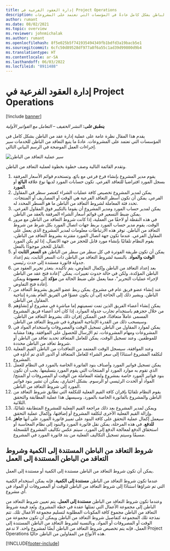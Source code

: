 ```yaml
---
title: إدارة العقود الفرعية في Project Operations
description: يقدم هذا المقال نظرة عامة على عملية إدارة عقد من الباطن بشكل كامل عادةً في المؤسسات التي تعتمد على المشروعات.
author: rumant
ms.date: 08/02/2021
ms.topic: overview
ms.reviewer: johnmichalak
ms.author: rumant
ms.openlocfilehash: 8f5e025b5f741935494349fb1bdfd3a19bacb5e1
ms.sourcegitcommit: 6cfc50d89528df977a8f6a55c1ad39d99800d9b4
ms.translationtype: HT
ms.contentlocale: ar-SA
ms.lasthandoff: 06/03/2022
ms.locfileid: "8911488"
---
```

# <a name="subcontract-management-in-project-operations"></a>إدارة العقود الفرعية في Project Operations

[!include [banner](../../includes/dataverse-preview.md)]

_**ينطبق على:** النشر الخفيف – التعامل مع الفواتير الأولية_

يقدم هذا المقال نظرة عامة على عملية إدارة عقد من الباطن بشكل كامل في المؤسسات التي تعتمد على المشروعات. عادةً ما يتبع التعاقد من الباطن للخدمات سير إجراءات العمل الموضحة في الرسم البياني التالي.

![سير عملية التعاقد من الباطن](../media/SubcontractingProcessFlow.png)

وتقدم القائمة التالية وصف خطوة بخطوة لعملية التعاقد من الباطن.

1. يقوم مدير المشروع بإنشاء فرع فرعي مع بائع. وتستخدم قوائم الأسعار المرفقة بسجل المورد افتراضيا للتعاقد الفرعي. تكون حسابات المورد لديها نوع علاقة **البائع** أو **المورد**.
2. يمكن لمدير المشروع تخصيص كافة عمليات الشراء كعنصر سطر في المقاول الفرعي. يمكن أن تكون أسطر التعاقد الفرعية هي الوقت أو المصاريف أو المنتجات. تحدد فئة المعاملة لشروط التعاقد من الباطن ما هو السطر المحدد له.
3. يمكن لمدير حساب المورد ومدير المشروع أن يقوما بالتكيير فوق المقاول الفرعي. يمكن ضبط التسعير في قوائم أسعار الشراء المرفقة بالعقد من الباطن.
4. في هذه النقطة أو لاحقًا من العملية، إذا كانت شروط التعاقد من الباطن مع مرور الوقت، يقوم مدير حساب المورد بربط جهات اتصال المورد بكل شرط من شروط التعاقد من الباطن. توفر هذه الارتباطات معلومات لمدير المشروع الذي يعمل على المقاول الفرعي. عندما تكون جهة اتصال المورد مقترنة بشروط التعاقد من الباطن، يقوم النظام تلقائيًا بإنشاء مورد قابل للحجز من جهة الاتصال، إذا لم يكن المورد القابل للحجز موجودًا بالفعل.
5. يمكن أن تكون طريقة الفوترة في كل سطر من سطر من الباطن هو **السعر الثابت** أو **الوقت والمواد**. بالنسبة لشروط التعاقد من الباطن ذات السعر الثابت، يتم إعداد جدولة فاتورة مستندة إلى حدث رئيسي.
6.  بعد إعداد التعاقد من الباطن وإكمال التفاوض، يتم تأكيده. يتعذر تحرير العقود من الباطن المؤكدة، ولكن في حالة حدوث تغييرات، يمكن "إعادة فتح عقد من الباطن لإجراء عمليات التحرير"، مما يعمل على ضبط الحالة من **مؤكد** إلى **مسودة** ويمكن إعادة فتح التفاوض. 
7.  عند إنشاء عضو فريق عام في مشروع، يمكن ربط عضو الفريق بشروط التعاقد من الباطن. ويشير ذلك إلى الحاجة إلى أن يكون عضوًا في الفريق العام بقدرة إنتاجية المقاول من الباطن.
8.  يمكن إنشاء أعضاء الفريق الذين تمت تسميتهم إما مباشرة في مشروع أو إنشاؤهم من خلال حجزهم باستخدام تجارب جدولة الموارد. إذا كان أحد أعضاء فريق المشروع المسمى عاملاً متعاقدًا، فمن الممكن إقران ذلك بشروط التعاقد من الباطن. وسيسحب ذلك من القدرة الإنتاجية المتوفرة في شروط التعاقد من الباطن.
9.  يمكن لموارد المقاول من الباطن تسجيل الوقت والمصروفات واستخدام المواد في المشروعات ومهام المشروعات، ثم الإرسال للحصول على الموافقة. وهذا مشابه للموظفين. وعند تسجيل الوقت، يمكن للعامل المتعاقد تحديد تعاقد من الباطن أو شروط تعاقد من الباطن محددة.
10. وعند الموافقة، سيسجل الوقت المعتمد من التعاقدات من الباطن القيم الفعلية لتكلفة المشروع استنادًا إلى سعر الشراء للعامل المتعاقد أو الدور الذي تم أداؤه في المشروع.
11. يمكن تسجيل فواتير المورد وأصناف بنود الفاتورة الخاصة بالمورد في النظام للعمل الذي تقوم به موارد المورد أو المنتجات التي يقوم المورد بتسليمها. يجب أن تكون بنود فواتير المورد خاصة بمشروع ولفئة المعاملة من الوقت أو المصروفات أو المنتج/المواد أو الحدث الرئيسي أو الرسوم. بشكل اختياري، يمكن أن تشير بنود فواتير المورد إلى شروط التعاقد من الباطن.
12. يقوم النظام تلقائيًا بإقران كافة القيم الفعلية للتكلفة التي تطابق شروط التعاقد من الباطن والمشروع بالفاتورة الخاصة بالمورد. وسيسهل هذا عملية المطابقة والتحقق الثلاثية.
13. ويمكن لمدير المشروع بعد ذلك مراجعة القيم الفعلية للمشروع المتطابقة تلقائيًا، وإزالة القيم الفعلية الأخرى لتكلفة المشروع أو إضافتها، وإكمال عملية التحقق.
14. سيعمل إكمال عملية التحقق على كافة البنود على تمييز فاتورة المورد على أنها **جاهز للدفع**. في هذه المرحلة، يمكن نقل فاتورة المورد والبنود إلى نظام المحاسبة أو استحقاق الدفع لمعالجة الدفع إلى المورد. سيتم عكس تكاليف المشروع المُسجلة مسبقًا وسيتم تسجيل التكاليف الفعلية من بند فاتورة المورد في المشروع.

## <a name="quantity-based-subcontract-lines-and-work-based-subcontract-lines"></a>شروط التعاقد من الباطن المستندة إلى الكمية وشروط التعاقد من الباطن المستندة إلى العمل

يمكن أن تكون شروط التعاقد من الباطن مستندة إلى الكمية أو مستندة إلى العمل. 

عندما تكون شروط التعاقد من الباطن **مستندة إلى الكمية**، فإنه يمكن استخدام الكمية التي تم شراؤها استنادًا إلى شروط التعاقد من الباطن للوقت أو المصروفات أو المواد في أي مشروع.

وعندما تكون شروط التعاقد من الباطن **مستندة إلى العمل**، يتم تعيين شروط التعاقد من الباطن إلى مجموعة الأعمال التي تمثلها عقدة في خطة المشروع. وتُعد قيمة شروط التعاقد من الباطن مجموع كافة المكونات المطلوبة لتسليم مجموعة الأعمال تلك. تتم نمذجة تلك المجموعة كتفاصيل شروط التعاقد من الباطن ويمكن أن تكون مجموعة من الوقت أو المصروفات أو المواد. وبالنسبة لشروط التعاقد من الباطن المستندة إلى العمل، فإنه يتم تخصيص شروط التعاقد من الباطن أيضًا لمشروع واحد. لا تدعم Project Operations هذه الأنواع من المقاولين من الباطن حاليًا.

[!INCLUDE[footer-include](../../includes/footer-banner.md)]


